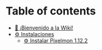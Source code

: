 # Table of contents

* [👋 ¡Bienvenido a la Wiki!](README.md)
* [⚙️ Instalaciones](instalaciones/README.md)
  * [⚙️ Instalar Pixelmon 1.12.2](instalaciones/instalar-1122.md)
